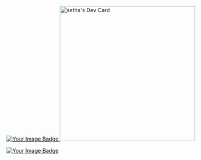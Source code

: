 
<a href="https://tryhackme.com/r/p/sethacheat19"><img src="https://tryhackme-badges.s3.amazonaws.com/setha.png" alt="Your Image Badge" />
</a>
<a href="https://app.daily.dev/dumbie_monkey"><img src="https://api.daily.dev/devcards/v2/uU9HSN7jNJjjHJ6378orH.png?type=default&r=z23" width="356" alt="setha's Dev Card"/></a>


<a href="https://tryhackme.com/r/p/sethacheat19"><img src="https://tryhackme-certificates.s3-eu-west-1.amazonaws.com/THM-SZQS0L1DQB.png" alt="Your Image Badge" />
